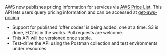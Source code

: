 AWS now publishes pricing information for services via [AWS Price List](http://docs.aws.amazon.com/awsaccountbilling/latest/aboutv2/price-changes.html).
This API lets users query pricing information and can be accessed at [get-aws-pricing](https://get-aws-pricing.herokuapp.com/)

- Support for published 'offer codes' is being added, one at a time. S3 is done, EC2 is in the works. Pull requests are welcome.
- This API will be versioned once stable.
- Test-drive the API using the Postman collection and test environments under resources
